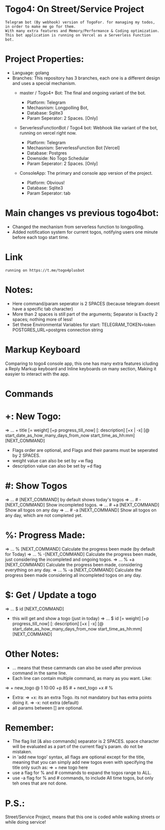 # Togo4: On Street/Service Project
    Telegram bot (By webhook) version of TogoFor. for managing my todos, in order to make me go for them.
    With many extra features and Memory/Performance & Coding optimization.
    This bot application is running on Vercel as a Serverless Function bot.
# Project Properties:
* Language: golang
* Branches: This repository has 3 branches, each one is a different design and uses a special mechanism.
    * master / Togo4+ Bot: The final and ongoing variant of the bot.
        * Platform: Telegram
        * Mechasnism: Longpolling Bot,
        * Database: Sqlite3
        * Param Seperator: 2 Spaces. [Only]
        
    * ServerlessFunctionBot / Togo4 bot: Webhook like variant of the bot, running on vercel right now.
        * Platform: Telegram
        * Mechasnism: ServerlessFunction Bot [Vercel]
        * Database: Postgres
        * Downside: No Togo Schedular
        * Param Seperator: 2 Spaces. [Only]

    * ConsoleApp: The primary and console app version of the project. 
        * Platform: Obvious!
        * Database: Sqlite3
        * Param Seperator: tab

# Main changes vs previous togo4bot:
* Changed the mechanism from serverless function to longpolling.
* Added notification system for current togos, notifying users one minute before each togo start time.
# Link
    running on https://t.me/togo4plusbot

# Notes:
* Here command/param seperator is 2 SPACES (because telegram doesnt have a specific tab character)
* More than 2 spaces is still part of the arguments; Separator is Exactly 2 spaces; nothing more of less!
* Set these Environmental Variables for start:
TELEGRAM_TOKEN=token
POSTGRES_URL=postgres connection string

# Markup Keyboard
   Comparing to togo4 console app, this one has many extra features icluding a Reply Markup keyboard and Inline keyboards on many section,
   Making it easyier to interact with the app.
# Commands
# +: New Togo:
=> ... +   title   [=  weight]    [+p   progress_till_now]   [:   description]    [+x | -x]   [@  start_date_as_how_many_days_from_now    start_time_as_hh:mm]    [NEXT_COMMAND]

*   Flags order are optional, and Flags and their params must be seperated by 2 SPACES.
*   weight value can also be set by +w flag
*   description value can also be set by +d flag
# #: Show Togos
=> ...   #   [NEXT_COMMAND]
    by default shows today's togos
=> ...   #   -[NEXT_COMMAND]
    Show incompleted togos.
=> ...   #   +a   [NEXT_COMMAND]
    Show all togos on any day
=> ...   #   -a   [NEXT_COMMAND]
    Show all togos on any day, which are not completed yet.
# %: Progress Made:
=> ...   %   [NEXT_COMMAND]
    Calculate the progress been made (by default for Today)
=> ...   %   -[NEXT_COMMAND]
    Calculate the progress been made, just considering the incompleted and ongoing togos.
=> ...   %   +a  [NEXT_COMMAND]
    Calculate the progress been made, considering everything on any day.
=> ...   %   -a [NEXT_COMMAND]
    Calculate the progress been made considering all incompleted togos on any day.

# $: Get / Update a togo
=> ... $   id   [NEXT_COMMAND]
*   this will get and show a togo (just in today)
=> ... $   id   [=  weight]    [+p   progress_till_now]   [:   description]    [+x | -x]   [@  start_date_as_how_many_days_from_now    start_time_as_hh:mm]    [NEXT_COMMAND]

# Other Notes:
*   ... means that these cammands can also be used after previous command in the same line.
*   Each line can contain multiple command, as many as you want. Like:

=>   +   new_togo    @   1   10:00   +p  85  #  +   next_togo   +x  #   %

*   Extra:
=>        +x: its an extra Togo. its not mandatory but has extra points doing it.
=>        -x: not extra (default)
*   all params between [] are optional.


# Remember:
*   The flag list [& also commands] separator is 2 SPACES. space character will be evaluated as a part of the current flag's param. do not be mistaken.
*   in 'add new togo' syntax, all flags are optional except for the title, meaning that you can simply add new togos even with specifying the title only such as:
=>  +   new togo here
*   use a flag for % and # commands to expand the togos range to ALL.
*   use -a flag for % and # commands, to include All time togos, but only teh ones that are not done.

# P.S.:
   Street/Service Project, means that this one is coded while walking streets or while doing service!
